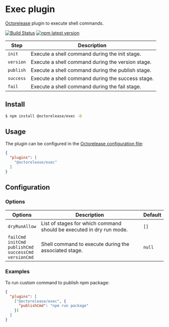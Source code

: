 # Exec plugin

[Octorelease](https://github.com/octorelease/octorelease) plugin to execute shell commands.

[![Build Status](https://github.com/octorelease/octorelease/workflows/Test/badge.svg)](https://github.com/octorelease/octorelease/actions?query=workflow%3ATest+branch%3Amaster)
[![npm latest version](https://img.shields.io/npm/v/@octorelease/exec/latest.svg)](https://www.npmjs.com/package/@octorelease/exec)
<!-- [![npm next version](https://img.shields.io/npm/v/@octorelease/exec/next.svg)](https://www.npmjs.com/package/@octorelease/exec) -->

| Step | Description |
|------|-------------|
| `init` | Execute a shell command during the init stage. |
| `version` | Execute a shell command during the version stage. |
| `publish` | Execute a shell command during the publish stage. |
| `success` | Execute a shell command during the success stage. |
| `fail` | Execute a shell command during the fail stage. |

## Install

```bash
$ npm install @octorelease/exec -D
```

## Usage

The plugin can be configured in the [Octorelease configuration file](https://github.com/octorelease/octorelease/blob/master/docs/usage.md#configuration):

```json
{
  "plugins": [
    "@octorelease/exec"
  ]
}
```

## Configuration

### Options

| Options | Description | Default |
| ------- | ----------- | ------- |
| `dryRunAllow` | List of stages for which command should be executed in dry run mode. | `[]` |
| `failCmd`<br>`initCmd`<br>`publishCmd`<br>`successCmd`<br>`versionCmd` | Shell command to execute during the associated stage. | `null` |

### Examples

To run custom command to publish npm package:

```json
{
  "plugins": [
    ["@octorelease/exec", {
      "publishCmd": "npm run package"
    }]
  ]
}
```
